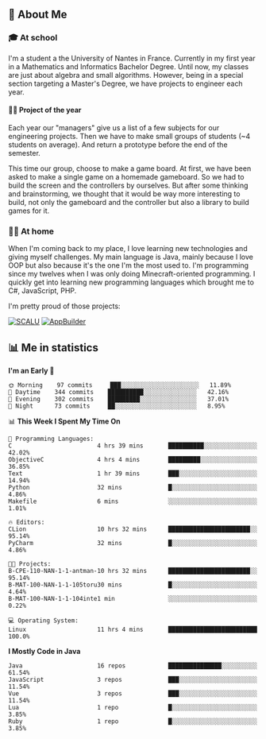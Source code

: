 ## 👀 About Me

### 🎓 At school

I'm a student a the University of Nantes in France. Currently in my first year in a Mathematics and Informatics Bachelor Degree. Until now, my classes are just about algebra and small algorithms. However, being in a special section targeting a Master's Degree, we have projects to engineer each year. 

#### 🔧🔬 Project of the year

Each year our "managers" give us a list of a few subjects for our engineering projects. Then we have to make small groups of students (~4 students on average). And return a prototype before the end of the semester.

This time our group, choose to make a game board. At first, we have been asked to make a single game on a homemade gameboard. So we had to build the screen and the controllers by ourselves. 
But after some thinking and brainstorming, we thought that it would be way more interesting to build, not only the gameboard and the controller but also a library to build games for it.

### 👨‍💻 At home

When I'm coming back to my place, I love learning new technologies and giving myself challenges. My main language is Java, mainly because I love OOP but also because it's the one I'm the most used to. I'm programming since my twelves when I was only doing Minecraft-oriented programming.  I quickly get into learning new programming languages which brought me to C#, JavaScript, PHP. 

I'm pretty proud of those projects:

[![SCALU](https://github-readme-stats.vercel.app/api/pin?username=renardfute&repo=SCALU)](https://github.com/renardfute/scalu)
[![AppBuilder](https://github-readme-stats.vercel.app/api/pin?username=pulsedev2&repo=AppBuilder)](https://github.com/pulsedev2/AppBuilder)

## 📊 Me in statistics
<!--START_SECTION:waka-->
**I'm an Early 🐤** 

```text
🌞 Morning    97 commits     ███░░░░░░░░░░░░░░░░░░░░░░   11.89% 
🌆 Daytime    344 commits    ██████████░░░░░░░░░░░░░░░   42.16% 
🌃 Evening    302 commits    █████████░░░░░░░░░░░░░░░░   37.01% 
🌙 Night      73 commits     ██░░░░░░░░░░░░░░░░░░░░░░░   8.95%

```


📊 **This Week I Spent My Time On** 

```text
💬 Programming Languages: 
C                        4 hrs 39 mins       ██████████░░░░░░░░░░░░░░░   42.02% 
ObjectiveC               4 hrs 4 mins        █████████░░░░░░░░░░░░░░░░   36.85% 
Text                     1 hr 39 mins        ███░░░░░░░░░░░░░░░░░░░░░░   14.94% 
Python                   32 mins             █░░░░░░░░░░░░░░░░░░░░░░░░   4.86% 
Makefile                 6 mins              ░░░░░░░░░░░░░░░░░░░░░░░░░   1.01%

🔥 Editors: 
CLion                    10 hrs 32 mins      ███████████████████████░░   95.14% 
PyCharm                  32 mins             █░░░░░░░░░░░░░░░░░░░░░░░░   4.86%

🐱‍💻 Projects: 
B-CPE-110-NAN-1-1-antman-10 hrs 32 mins      ███████████████████████░░   95.14% 
B-MAT-100-NAN-1-1-105toru30 mins             █░░░░░░░░░░░░░░░░░░░░░░░░   4.64% 
B-MAT-100-NAN-1-1-104inte1 min               ░░░░░░░░░░░░░░░░░░░░░░░░░   0.22%

💻 Operating System: 
Linux                    11 hrs 4 mins       █████████████████████████   100.0%

```

**I Mostly Code in Java** 

```text
Java                     16 repos            ███████████████░░░░░░░░░░   61.54% 
JavaScript               3 repos             ███░░░░░░░░░░░░░░░░░░░░░░   11.54% 
Vue                      3 repos             ███░░░░░░░░░░░░░░░░░░░░░░   11.54% 
Lua                      1 repo              █░░░░░░░░░░░░░░░░░░░░░░░░   3.85% 
Ruby                     1 repo              █░░░░░░░░░░░░░░░░░░░░░░░░   3.85%

```



<!--END_SECTION:waka-->
